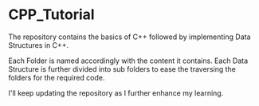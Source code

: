 # CPP_Tutorial

The repository contains the basics of C++ followed by implementing Data Structures in C++.

Each Folder is named accordingly with the content it contains. Each Data Structure is further divided into sub folders to ease the traversing the folders for the required code.

I'll keep updating the repository as I further enhance my learning.
